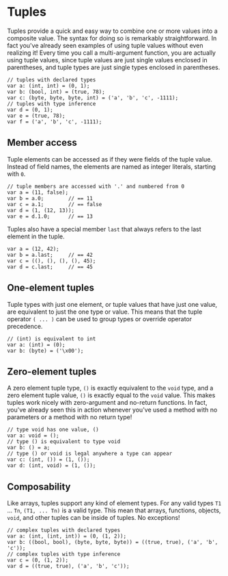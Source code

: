 # Tuples #

Tuples provide a quick and easy way to combine one or more values into a composite value. The syntax for doing so is remarkably straightforward. In fact you've already seen examples of using tuple values without even realizing it! Every time you call a multi-argument function, you are actually using tuple values, since tuple values are just single values enclosed in parentheses, and tuple types are just single types enclosed in parentheses.

```
// tuples with declared types
var a: (int, int) = (0, 1);
var b: (bool, int) = (true, 78);
var c: (byte, byte, byte, int) = ('a', 'b', 'c', -1111);
// tuples with type inference
var d = (0, 1);
var e = (true, 78);
var f = ('a', 'b', 'c', -1111);
```

## Member access ##

Tuple elements can be accessed as if they were fields of the tuple value. Instead of field names, the elements are named as integer literals, starting with `0`.

```
// tuple members are accessed with '.' and numbered from 0
var a = (11, false);
var b = a.0;		// == 11
var c = a.1;		// == false
var d = (1, (12, 13));
var e = d.1.0;		// == 13
```

Tuples also have a special member `last` that always refers to the last element in the tuple.

```
var a = (12, 42);
var b = a.last;		// == 42
var c = ((), (), (), (), 45);
var d = c.last;		// == 45
```

## One-element tuples ##

Tuple types with just one element, or tuple values that have just one value, are equivalent to just the one type or value. This means that the tuple operator `( ... )` can be used to group types or override operator precedence.

```
// (int) is equivalent to int
var a: (int) = (0);
var b: (byte) = ('\x00');
```

## Zero-element tuples ##

A zero element tuple type, `()` is exactly equivalent to the `void` type, and a zero element tuple value, `()` is exactly equal to the `void` value. This makes tuples work nicely with zero-argument and no-return functions. In fact, you've already seen this in action whenever you've used a method with no parameters or a method with no return type!

```
// type void has one value, ()
var a: void = ();
// type () is equivalent to type void
var b: () = a;
// type () or void is legal anywhere a type can appear
var c: (int, ()) = (1, ());
var d: (int, void) = (1, ());
```

## Composability ##

Like arrays, tuples support any kind of element types. For any valid types `T1` ... `Tn`, `(T1, ... Tn)` is a valid type. This mean that arrays, functions, objects, `void`, and other tuples can be inside of tuples. No exceptions!

```
// complex tuples with declared types
var a: (int, (int, int)) = (0, (1, 2));
var b: ((bool, bool), (byte, byte, byte)) = ((true, true), ('a', 'b', 'c'));
// complex tuples with type inference
var c = (0, (1, 2));
var d = ((true, true), ('a', 'b', 'c'));
```

